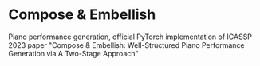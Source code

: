 # Compose & Embellish
Piano performance generation, official PyTorch implementation of ICASSP 2023 paper "Compose &amp; Embellish: Well-Structured Piano Performance Generation via A Two-Stage Approach"
